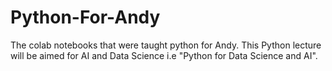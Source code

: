 # Python-For-Andy
The colab notebooks that were taught python for Andy. This Python lecture will be aimed for AI and Data Science i.e "Python for Data Science and AI". 
